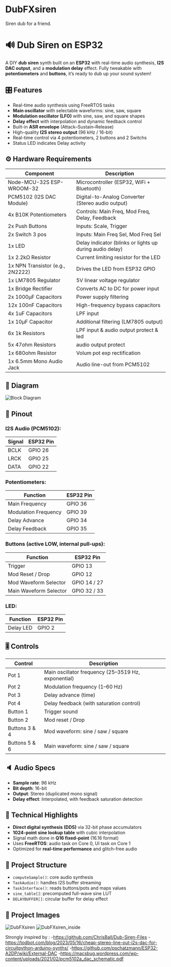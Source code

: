 # DubFXsiren
Siren dub for a friend.

# 🔊 Dub Siren on ESP32

A DIY **dub siren** synth built on an **ESP32** with real-time audio synthesis, **I2S DAC output**, and a **modulation delay** effect. Fully tweakable with **potentiometers** and **buttons**, it’s ready to dub up your sound system!

## 🎛️ Features

- Real-time audio synthesis using FreeRTOS tasks
- **Main oscillator** with selectable waveforms: sine, saw, square
- **Modulation oscillator (LFO)** with sine, saw, and square shapes
- **Delay effect** with interpolation and dynamic feedback control
- Built-in **ASR envelope** (Attack–Sustain–Release)
- High-quality **I2S stereo output** (96 kHz / 16-bit)
- Real-time control via 4 potentiometers, 2 buttons and 2 Switchs
- Status LED indicates Delay activity

## ⚙️ Hardware Requirements
| Component                        | Description                                                        |
|----------------------------------|--------------------------------------------------------------------|
| Node-MCU-32S ESP-WROOM-32        | Microcontroller (ESP32, WiFi + Bluetooth)                          |
| PCM5102 (I2S DAC Module)         | Digital-to-Analog Converter (Stereo audio output)                  |
| 4x  B10K Potentiometers           | Controls: Main Freq, Mod Freq, Delay, Feedback                     |
| 2x  Push Buttons                  | Inputs: Scale, Trigger                                             |
| 2x  Switch 3 pos                  | Inputs: Main Freq Sel, Mod Freq Sel                                |
| 1x  LED                           | Delay indicator (blinks or lights up during audio delay)           |
| 1x  2.2kΩ Resistor                | Current limiting resistor for the LED                              |
| 1x  NPN Transistor (e.g., 2N2222) | Drives the LED from ESP32 GPIO                                     |
| 1x  LM7805 Regulator              | 5V linear voltage regulator                                        |
| 1x  Bridge Rectifier              | Converts AC to DC for power input                                  |
| 2x  1000µF Capacitors             | Power supply filtering                                             |
| 12x 100nF Capacitors              | High-frequency bypass capacitors                                   |
| 4x  1uF Capacitors                | LPF input                                                          |
| 1x  10µF Capacitor                | Additional filtering (LM7805 output)                               |
| 6x  1k Resistors                  | LPF input & audio output protect & led                             |
| 5x  47ohm Resistors               | audio output protect                                               |
| 1x  680ohm Resistor               | Volum pot exp rectification                                        |
| 1x  6.5mm Mono Audio Jack         | Audio line-out from PCM5102                                        |



## 🔌 Diagram

![Block Diagram](Diagram.png)

## 🔌 Pinout

### I2S Audio (PCM5102):

| Signal | ESP32 Pin |
|--------|-----------|
| BCLK   | GPIO 26   |
| LRCK   | GPIO 25   |
| DATA   | GPIO 22   |

### Potentiometers:

| Function               | ESP32 Pin |
|------------------------|-----------|
| Main Frequency         | GPIO 36   |
| Modulation Frequency   | GPIO 39   |
| Delay Advance          | GPIO 34   |
| Delay Feedback         | GPIO 35   |

### Buttons (active LOW, internal pull-ups):

| Function                   | ESP32 Pin |
|----------------------------|-----------|
| Trigger                    | GPIO 13   |
| Mod Reset / Drop           | GPIO 12   |
| Mod Waveform Selector      | GPIO 14 / 27 |
| Main Waveform Selector     | GPIO 32 / 33 |

### LED:

| Function    | ESP32 Pin |
|-------------|-----------|
| Delay LED   | GPIO 2    |

## 🎚️ Controls

| Control        | Description                                       |
|----------------|---------------------------------------------------|
| Pot 1          | Main oscillator frequency (25–3519 Hz, exponential) |
| Pot 2          | Modulation frequency (1–60 Hz)                    |
| Pot 3          | Delay advance (time)                              |
| Pot 4          | Delay feedback (with saturation control)          |
| Button 1       | Trigger sound                                     |
| Button 2       | Mod reset / Drop                                  |
| Buttons 3 & 4  | Mod waveform: sine / saw / square                 |
| Buttons 5 & 6  | Main waveform: sine / saw / square                |

## 🔈 Audio Specs

- **Sample rate**: 96 kHz
- **Bit depth**: 16-bit
- **Output**: Stereo (duplicated mono signal)
- **Delay effect**: Interpolated, with feedback saturation detection

## 🧠 Technical Highlights

- **Direct digital synthesis (DDS)** via 32-bit phase accumulators
- **1024-point sine lookup table** with cubic interpolation
- Signal math done in **Q16 fixed-point** (16.16 format)
- Uses **FreeRTOS**: audio task on Core 0, UI task on Core 1
- Optimized for **real-time performance** and glitch-free audio

## 📂 Project Structure

- `computeSample()`: core audio synthesis
- `TaskAudio()`: handles I2S buffer streaming
- `TaskInterface()`: reads buttons/pots and maps values
- `sine_table[]`: precomputed full-wave sine LUT
- `DELAYBUFFER[]`: circular buffer for delay effect

## 📂 Project Images

![DubFXsiren](DubFXsiren.jpg)
![DubFXsiren_inside](DubFXsiren_inside.jpg)

Strongly inspired by :
-https://github.com/ChrisBall/Dub-Siren-Files
-https://todbot.com/blog/2023/05/16/cheap-stereo-line-out-i2s-dac-for-circuitpython-arduino-synths/
-https://github.com/pschatzmann/ESP32-A2DP/wiki/External-DAC
-https://macsbug.wordpress.com/wp-content/uploads/2021/02/pcm5102a_dac_schematic.pdf

